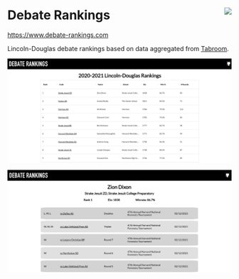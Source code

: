 # Debate Rankings <a href="https://github.com/acsmyth/debate-rankings/actions/workflows/health-check.yml"><img align="right" src="https://github.com/acsmyth/debate-rankings/actions/workflows/health-check.yml/badge.svg" /><a/>

https://www.debate-rankings.com

Lincoln-Douglas debate rankings based on data aggregated from [Tabroom](https://www.tabroom.com/index/index.mhtml).

![](https://github.com/acsmyth/debate-rankings/blob/media/rankings_page.png)

![](https://github.com/acsmyth/debate-rankings/blob/media/debater_page.png)
